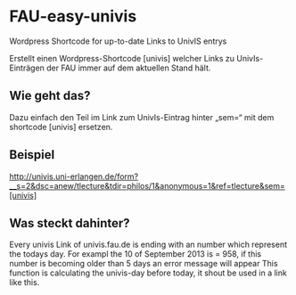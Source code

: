 # FAU-easy-univis
Wordpress Shortcode for up-to-date Links to UnivIS entrys

Erstellt einen Wordpress-Shortcode [univis] welcher Links zu UnivIs-Einträgen der FAU immer auf dem aktuellen Stand hält.

## Wie geht das?
Dazu einfach den Teil im Link zum UnivIs-Eintrag hinter „sem=“ mit dem shortcode [univis] ersetzen.

## Beispiel
http://univis.uni-erlangen.de/form?__s=2&dsc=anew/tlecture&tdir=philos/1&anonymous=1&ref=tlecture&sem=[univis]

## Was steckt dahinter?
Every univis Link of univis.fau.de is ending with an number which represent the todays day. For exampl the 10 of September 2013 is = 958, if this number is becoming older than 5 days an error message will appear
This function is calculating the univis-day before today, it shout be used in a link like this.


